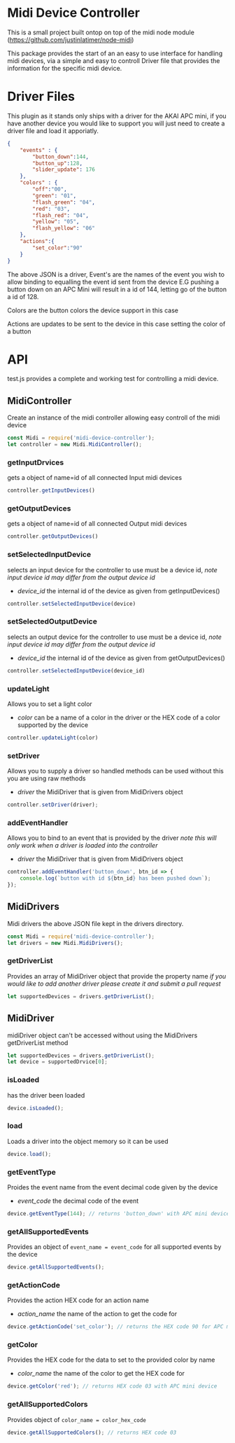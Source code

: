 # Midi Device Controller

This is a small project built ontop on top of the midi node module (https://github.com/justinlatimer/node-midi)

This package provides the start of an an easy to use interface for handling midi devices, via a simple and easy to controll Driver file that provides the information for the specific midi device.

# Driver Files
This plugin as it stands only ships with a driver for the AKAI APC mini, if you have another device you would like to support you will just need to create a driver file and load it apporiatly.

```json
{
    "events" : {
        "button_down":144,
        "button_up":128,
        "slider_update": 176
    },
    "colors" : {
        "off":"00",
        "green": "01",
        "flash_green": "04",
        "red": "03",
        "flash_red": "04",
        "yellow": "05",
        "flash_yellow": "06"
    },
    "actions":{
        "set_color":"90"
    }
}
```

The above JSON is a driver, Event's are the names of the event you wish to allow binding to equalling the event id sent from the device E.G pushing a button down on an APC Mini will result in a id of 144, letting go of the button a id of 128.

Colors are the button colors the device support in this case

Actions are updates to be sent to the device in this case setting the color of a button

# API
test.js provides a complete and working test for controlling a midi device.

## MidiController
Create an instance of the midi controller allowing easy controll of the midi device
```js
const Midi = require('midi-device-controller');
let controller = new Midi.MidiController();
```

### getInputDrvices
gets a object of name=id of all connected Input midi devices
```js
controller.getInputDevices()
```

### getOutputDevices
gets a object of name=id of all connected Output midi devices
```js
controller.getOutputDevices()
```

### setSelectedInputDevice
selects an input device for the controller to use must be a device id, 
*note input device id may differ from the output device id*
 - *device_id* the internal id of the device as given from getInputDevices()
```js
controller.setSelectedInputDevice(device)
```

### setSelectedOutputDevice
selects an output device for the controller to use must be a device id, 
*note input device id may differ from the output device id*
 - *device_id* the internal id of the device as given from getOutputDevices()
```js
controller.setSelectedInputDevice(device_id)
```
### updateLight

Allows you to set a light color 
 - *color* can be a name of a color in the driver or the HEX code of a color supported by the device
```js
controller.updateLight(color)
```

### setDriver
Allows you to supply a driver so handled methods can be used without this you are using raw methods
 - *driver* the MidiDriver that is given from MidiDrivers object
```js
controller.setDriver(driver);
```

### addEventHandler
Allows you to bind to an event that is provided by the driver
*note this will only work when a driver is loaded into the controller*
 - *driver* the MidiDriver that is given from MidiDrivers object
```js
controller.addEventHandler('button_down', btn_id => {
    console.log(`button with id ${btn_id} has been pushed down`);
});
```

## MidiDrivers
Midi drivers the above JSON file kept in the drivers directory.
```js
const Midi = require('midi-device-controller');
let drivers = new Midi.MidiDrivers();
```

### getDriverList
Provides an array of MidiDriver object that provide the property name
*if you would like to add another driver please create it and submit a pull request*
```js
let supportedDevices = drivers.getDriverList();
```

## MidiDriver
midiDriver object can't be accessed without using the MidiDrivers getDriverList method
```js
let supportedDevices = drivers.getDriverList();
let device = supportedDrvice[0];
```
### isLoaded
has the driver been loaded
```js
device.isLoaded();
```

### load
Loads a driver into the object memory so it can be used
```js
device.load();
```

### getEventType
Proides the event name from the event decimal code given by the device
 - *event_code* the decimal code of the event
```js
device.getEventType(144); // returns 'button_down' with APC mini device
```

### getAllSupportedEvents
Provides an object of `event_name = event_code` for all supported events by the device
```js
device.getAllSupportedEvents();
```

### getActionCode
Provides the action HEX code for an action name
 - *action_name* the name of the action to get the code for
```js
device.getActionCode('set_color'); // returns the HEX code 90 for APC mini device
```

### getColor
Provides the HEX code for the data to set to the provided color by name
 - *color_name* the name of the color to get the HEX code for
```js
device.getColor('red'); // returns HEX code 03 with APC mini device
```

### getAllSupportedColors
Provides object of `color_name = color_hex_code`
```js
device.getAllSupportedColors(); // returns HEX code 03
```